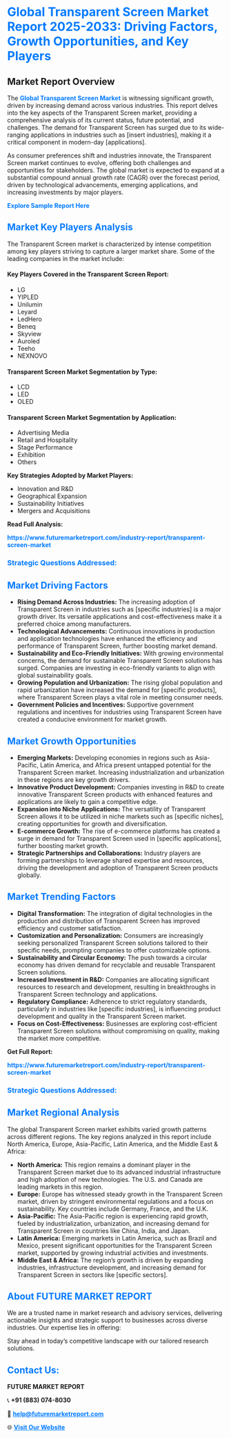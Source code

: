 <h1 style="color: #007BFF;">Global Transparent Screen Market Report 2025-2033: Driving Factors, Growth Opportunities, and Key Players</h1>

<section id="overview">
<h2>Market Report Overview</h2>
<p>The <a href="https://www.futuremarketreport.com/industry-report/transparent-screen-market" style="color: #007BFF; text-decoration: none;"><strong>Global Transparent Screen Market</strong></a> is witnessing significant growth, driven by increasing demand across various industries. This report delves into the key aspects of the Transparent Screen market, providing a comprehensive analysis of its current status, future potential, and challenges. The demand for Transparent Screen has surged due to its wide-ranging applications in industries such as [insert industries], making it a critical component in modern-day [applications].</p>
<p>As consumer preferences shift and industries innovate, the Transparent Screen market continues to evolve, offering both challenges and opportunities for stakeholders. The global market is expected to expand at a substantial compound annual growth rate (CAGR) over the forecast period, driven by technological advancements, emerging applications, and increasing investments by major players.</p>
</section>

<section id="overview">
<p><a href="https://www.futuremarketreport.com/request-sample/reportId=28559" style="color: #007BFF; text-decoration: none;"><strong>Explore Sample Report Here</strong></a></p>
</section>

<section id="key-players">
<h2 style="color: #007BFF;">Market Key Players Analysis</h2>
<p>The Transparent Screen market is characterized by intense competition among key players striving to capture a larger market share. Some of the leading companies in the market include:</p>
<h4>Key Players Covered in the Transparent Screen Report:</h4>
<ul><li>LG</li><li>YIPLED</li><li>Unilumin</li><li>Leyard</li><li>LedHero</li><li>Beneq</li><li>Skyview</li><li>Auroled</li><li>Teeho</li><li>NEXNOVO</li></ul>
<h4>Transparent Screen Market Segmentation by Type:</h4>
<ul><li>LCD</li><li>LED</li><li>OLED</li></ul>

<h4>Transparent Screen Market Segmentation by Application:</h4>
<ul><li>Advertising Media</li><li>Retail and Hospitality</li><li>Stage Performance</li><li>Exhibition</li><li>Others</li></ul>
<p><strong>Key Strategies Adopted by Market Players:</strong></p>
<ul>
<li>Innovation and R&D</li>
<li>Geographical Expansion</li>
<li>Sustainability Initiatives</li>
<li>Mergers and Acquisitions</li>
</ul>
</section>

<section>
<p><strong>Read Full Analysis: </strong></p><a href="https://www.futuremarketreport.com/industry-report/transparent-screen-market" style="color: #007BFF; text-decoration: none;"><strong>https://www.futuremarketreport.com/industry-report/transparent-screen-market</strong></a>
<h3 style="color: #007BFF;">Strategic Questions Addressed:</h3>
</section>

<section id="driving-factors">
<h2 style="color: #007BFF;">Market Driving Factors</h2>
<ul>
<li><strong>Rising Demand Across Industries:</strong> The increasing adoption of Transparent Screen in industries such as [specific industries] is a major growth driver. Its versatile applications and cost-effectiveness make it a preferred choice among manufacturers.</li>
<li><strong>Technological Advancements:</strong> Continuous innovations in production and application technologies have enhanced the efficiency and performance of Transparent Screen, further boosting market demand.</li>
<li><strong>Sustainability and Eco-Friendly Initiatives:</strong> With growing environmental concerns, the demand for sustainable Transparent Screen solutions has surged. Companies are investing in eco-friendly variants to align with global sustainability goals.</li>
<li><strong>Growing Population and Urbanization:</strong> The rising global population and rapid urbanization have increased the demand for [specific products], where Transparent Screen plays a vital role in meeting consumer needs.</li>
<li><strong>Government Policies and Incentives:</strong> Supportive government regulations and incentives for industries using Transparent Screen have created a conducive environment for market growth.</li>
</ul>
</section>

<section id="growth-opportunities">
<h2 style="color: #007BFF;">Market Growth Opportunities</h2>
<ul>
<li><strong>Emerging Markets:</strong> Developing economies in regions such as Asia-Pacific, Latin America, and Africa present untapped potential for the Transparent Screen market. Increasing industrialization and urbanization in these regions are key growth drivers.</li>
<li><strong>Innovative Product Development:</strong> Companies investing in R&D to create innovative Transparent Screen products with enhanced features and applications are likely to gain a competitive edge.</li>
<li><strong>Expansion into Niche Applications:</strong> The versatility of Transparent Screen allows it to be utilized in niche markets such as [specific niches], creating opportunities for growth and diversification.</li>
<li><strong>E-commerce Growth:</strong> The rise of e-commerce platforms has created a surge in demand for Transparent Screen used in [specific applications], further boosting market growth.</li>
<li><strong>Strategic Partnerships and Collaborations:</strong> Industry players are forming partnerships to leverage shared expertise and resources, driving the development and adoption of Transparent Screen products globally.</li>
</ul>
</section>

<section id="trending-factors">
<h2 style="color: #007BFF;">Market Trending Factors</h2>
<ul>
<li><strong>Digital Transformation:</strong> The integration of digital technologies in the production and distribution of Transparent Screen has improved efficiency and customer satisfaction.</li>
<li><strong>Customization and Personalization:</strong> Consumers are increasingly seeking personalized Transparent Screen solutions tailored to their specific needs, prompting companies to offer customizable options.</li>
<li><strong>Sustainability and Circular Economy:</strong> The push towards a circular economy has driven demand for recyclable and reusable Transparent Screen solutions.</li>
<li><strong>Increased Investment in R&D:</strong> Companies are allocating significant resources to research and development, resulting in breakthroughs in Transparent Screen technology and applications.</li>
<li><strong>Regulatory Compliance:</strong> Adherence to strict regulatory standards, particularly in industries like [specific industries], is influencing product development and quality in the Transparent Screen market.</li>
<li><strong>Focus on Cost-Effectiveness:</strong> Businesses are exploring cost-efficient Transparent Screen solutions without compromising on quality, making the market more competitive.</li>
</ul>
</section>

<section>
<p><strong>Get Full Report: </strong></p><a href="https://www.futuremarketreport.com/industry-report/transparent-screen-market" style="color: #007BFF; text-decoration: none;"><strong>https://www.futuremarketreport.com/industry-report/transparent-screen-market</strong></a>
<h3 style="color: #007BFF;">Strategic Questions Addressed:</h3>
</section>


<section id="regional-analysis">
<h2 style="color: #007BFF;">Market Regional Analysis</h2>
<p>The global Transparent Screen market exhibits varied growth patterns across different regions. The key regions analyzed in this report include North America, Europe, Asia-Pacific, Latin America, and the Middle East & Africa:</p>
<ul>
<li><strong>North America:</strong> This region remains a dominant player in the Transparent Screen market due to its advanced industrial infrastructure and high adoption of new technologies. The U.S. and Canada are leading markets in this region.</li>
<li><strong>Europe:</strong> Europe has witnessed steady growth in the Transparent Screen market, driven by stringent environmental regulations and a focus on sustainability. Key countries include Germany, France, and the U.K.</li>
<li><strong>Asia-Pacific:</strong> The Asia-Pacific region is experiencing rapid growth, fueled by industrialization, urbanization, and increasing demand for Transparent Screen in countries like China, India, and Japan.</li>
<li><strong>Latin America:</strong> Emerging markets in Latin America, such as Brazil and Mexico, present significant opportunities for the Transparent Screen market, supported by growing industrial activities and investments.</li>
<li><strong>Middle East & Africa:</strong> The region’s growth is driven by expanding industries, infrastructure development, and increasing demand for Transparent Screen in sectors like [specific sectors].</li>
</ul>
</section>

<footer>
<h2 style="color: #007BFF;">About FUTURE MARKET REPORT</h2>
<p>We are a trusted name in market research and advisory services, delivering actionable insights and strategic support to businesses across diverse industries. Our expertise lies in offering:</p>

<p>Stay ahead in today’s competitive landscape with our tailored research solutions.</p>

<h2 style="color: #007BFF;">Contact Us:</h2>
<p><strong>FUTURE MARKET REPORT</strong></p>
<p>📞 <strong>+91 (883) 074-8030</strong></p>
<p>📧 <strong><a href="mailto:help@futuremarketreport.com" style="color: #007BFF;">help@futuremarketreport.com</a></strong></p>
<p>🌐 <strong><a href="https://www.futuremarketreport.com/" style="color: #007BFF;">Visit Our Website</a></strong></p>
</footer>